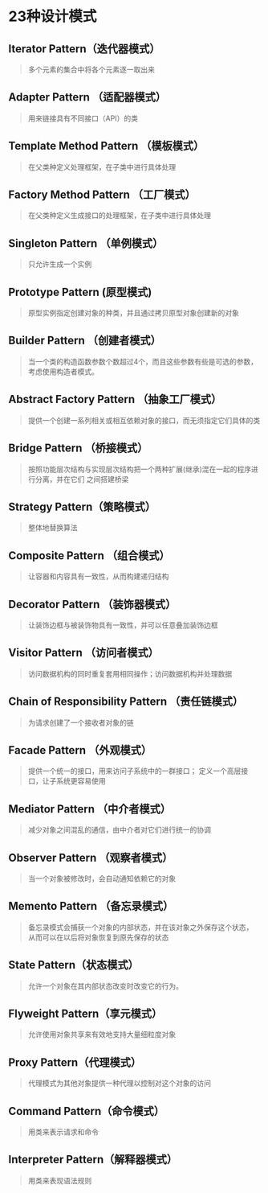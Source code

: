 # 23种设计模式

## Iterator Pattern（迭代器模式）
> 多个元素的集合中将各个元素逐一取出来
 
## Adapter Pattern （适配器模式）
> 用来链接具有不同接口（API）的类
 
## Template Method Pattern （模板模式）
> 在父类种定义处理框架，在子类中进行具体处理 

## Factory Method Pattern （工厂模式）
> 在父类种定义生成接口的处理框架，在子类中进行具体处理

## Singleton Pattern （单例模式）
> 只允许生成一个实例

## Prototype Pattern (原型模式)
> 原型实例指定创建对象的种类，并且通过拷贝原型对象创建新的对象

## Builder Pattern （创建者模式）
> 当一个类的构造函数参数个数超过4个，而且这些参数有些是可选的参数，考虑使用构造者模式。

## Abstract Factory Pattern （抽象工厂模式）
> 提供一个创建一系列相关或相互依赖对象的接口，而无须指定它们具体的类

## Bridge Pattern （桥接模式）
> 按照功能层次结构与实现层次结构把一个两种扩展(继承)混在一起的程序进行分离，并在它们
> 之间搭建桥梁

## Strategy Pattern（策略模式）
> 整体地替换算法

## Composite Pattern （组合模式）
> 让容器和内容具有一致性，从而构建递归结构

## Decorator Pattern （装饰器模式）
> 让装饰边框与被装饰物具有一致性，并可以任意叠加装饰边框

## Visitor Pattern （访问者模式）
> 访问数据机构的同时重复套用相同操作；访问数据机构并处理数据

## Chain of Responsibility Pattern （责任链模式）
> 为请求创建了一个接收者对象的链

## Facade Pattern （外观模式）
> 提供一个统一的接口，用来访问子系统中的一群接口；
> 定义一个高层接口，让子系统更容易使用

## Mediator Pattern （中介者模式）
> 减少对象之间混乱的通信，由中介者对它们进行统一的协调

## Observer Pattern （观察者模式）
> 当一个对象被修改时，会自动通知依赖它的对象

## Memento Pattern （备忘录模式）
> 备忘录模式会捕获一个对象的内部状态，并在该对象之外保存这个状态，
> 从而可以在以后将对象恢复到原先保存的状态

## State Pattern（状态模式）
> 允许一个对象在其内部状态改变时改变它的行为。

## Flyweight Pattern（享元模式）
> 允许使用对象共享来有效地支持大量细粒度对象

## Proxy Pattern（代理模式）
> 代理模式为其他对象提供一种代理以控制对这个对象的访问

## Command Pattern（命令模式）
> 用类来表示请求和命令

## Interpreter Pattern（解释器模式）
> 用类来表现语法规则
